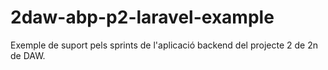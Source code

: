# 2daw-abp-p2-laravel-example
 Exemple de suport pels sprints de l'aplicació backend del projecte 2 de 2n de DAW.
